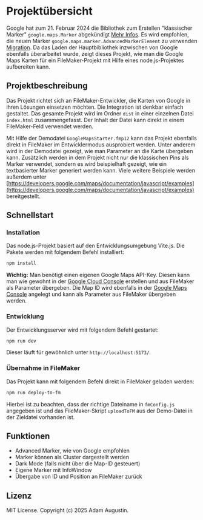 # Projektübersicht

Google hat zum 21. Februar 2024 die Bibliothek zum Erstellen "klassischer Marker" `google.maps.Marker` abgekündigt [Mehr Infos](https://developers.google.com/maps/deprecations). Es wird empfohlen, die neuen Marker `google.maps.marker.AdvancedMarkerElement` zu verwenden [Migration](https://developers.google.com/maps/documentation/javascript/advanced-markers/migration). Da das Laden der Hauptbibliothek inzwischen  von Google ebenfalls überarbeitet wurde, zeigt dieses Projekt, wie man die Google Maps Karten für ein FileMaker-Projekt mit Hilfe eines node.js-Projektes aufbereiten kann.

## Projektbeschreibung

Das Projekt richtet sich an FileMaker-Entwickler, die Karten von Google in ihren Lösungen einsetzen möchten. Die Integration ist denkbar einfach gestaltet. Das gesamte Projekt wird im Ordner `dist` in einer einzelnen Datei `index.html` zusammengefasst. Der Inhalt der Datei kann direkt in einem FileMaker-Feld verwendet werden.

Mit Hilfe der Demodatei `GoogleMapsStarter.fmp12` kann das Projekt ebenfalls direkt in FileMaker im Entwicklermodus ausprobiert werden. Unter anderem wird in der Demodatei gezeigt, wie man Parameter an die Karte übergeben kann. Zusätzlich werden in dem Projekt nicht nur die klassischen Pins als Marker verwendet, sondern es wird beispielhaft gezeigt, wie ein textbasierter Marker generiert werden kann. Viele weitere Beispiele werden außerdem unter [https://developers.google.com/maps/documentation/javascript/examples](https://developers.google.com/maps/documentation/javascript/examples) bereitgestellt.

## Schnellstart

### Installation

Das node.js-Projekt basiert auf den Entwicklungsumgebung Vite.js. Die Pakete werden mit folgendem Befehl installiert:

```bash
npm install
```

**Wichtig:** Man benötigt einen eigenen Google Maps API-Key. Diesen kann man wie gewohnt in der [Google Cloud Console](https://console.cloud.google.com/apis/credentials/key) erstellen und aus FileMaker als Parameter übergeben. Die Map ID wird ebenfalls in der [Google Maps Console](https://console.cloud.google.com/apis/dashboard) angelegt und kann als Parameter aus FileMaker übergeben werden.

### Entwicklung

Der Entwicklungsserver wird mit folgendem Befehl gestartet:

```bash
npm run dev
```

Dieser läuft für gewöhnlich unter `http://localhost:5173/`.

### Übernahme in FileMaker

Das Projekt kann mit folgendem Befehl direkt in FileMaker geladen werden:

```bash
npm run deploy-to-fm
```

Hierbei ist zu beachten, dass der richtige Dateiname in `fmConfig.js` angegeben ist und das FileMaker-Skript `uploadToFM` aus der Demo-Datei in der Zieldatei vorhanden ist.

## Funktionen

- Advanced Marker, wie von Google empfohlen
- Marker können als Cluster dargestellt werden
- Dark Mode (falls nicht über die Map-ID gesteuert)
- Eigene Marker mit InfoWindow
- Übergabe von ID und Position an FileMaker zurück

## Lizenz

MIT License. Copyright (c) 2025 Adam Augustin.
